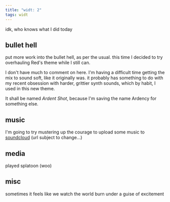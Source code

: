 ```yaml
---
title: "widt: 2"
tags: widt
---
```


idk, who knows what I did today

## bullet hell

put more work into the bullet hell, as per the usual. this time I decided to try overhauling Red's theme while I still can. 

I don't have much to comment on here. I'm having a difficult time getting the mix to sound soft, like it originally was. it probably has something to do with my recent obsession with harder, grittier synth sounds, which by habit, I used in this new theme. 

It shall be named *Ardent Shot*, because I'm saving the name Ardency for something else. 


## music

I'm going to try mustering up the courage to upload some music to [soundcloud](https://soundcloud.com/parchiimint) (url subject to change...)


## media

played splatoon (woo)


## misc

sometimes it feels like we watch the world burn under a guise of excitement

